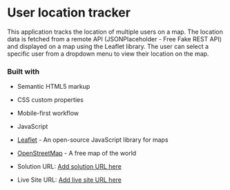 # User location tracker

This application tracks the location of multiple users on a map. The location data is fetched from a remote API (JSONPlaceholder - Free Fake REST API) and displayed on a map using the Leaflet library. The user can select a specific user from a dropdown menu to view their location on the map.

### Built with

- Semantic HTML5 markup
- CSS custom properties
- Mobile-first workflow
- JavaScript
- [Leaflet](https://leafletjs.com/) - An open-source JavaScript library for maps
- [OpenStreetMap](https://www.openstreetmap.org/#map=5/47.398/1.011) - A free map of the world

- Solution URL: [Add solution URL here](https://your-solution-url.com)
- Live Site URL: [Add live site URL here](https://your-live-site-url.com)